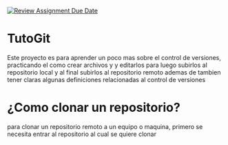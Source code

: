 [![Review Assignment Due Date](https://classroom.github.com/assets/deadline-readme-button-22041afd0340ce965d47ae6ef1cefeee28c7c493a6346c4f15d667ab976d596c.svg)](https://classroom.github.com/a/a4G18UV_)

# TutoGit

Este proyecto es para aprender un poco mas sobre el control de versiones, practicando el como crear archivos y y editarlos para luego subirlos al repositorio local y al final subirlos al repositorio remoto ademas de tambien tener claras algunas definiciones relacionadas al control de versiones

# ¿Como clonar un repositorio?

para clonar un repositorio remoto a un equipo o maquina, primero se necesita entrar al repositorio al cual se quiere clonar 




